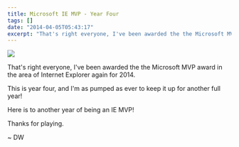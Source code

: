 ```yaml
---
title: Microsoft IE MVP - Year Four
tags: []
date: "2014-04-05T05:43:17"
excerpt: "That's right everyone, I've been awarded the the Microsoft MVP award in the area of Internet Explorer again for 2014."
---
```


[1]: MVP_Horizontal_FullColor.png

![][1]

That's right everyone, I've been awarded the the Microsoft MVP award in the area of Internet Explorer again for 2014.

This is year four, and I'm as pumped as ever to keep it up for another full year!

Here is to another year of being an IE MVP!

Thanks for playing.

~ DW